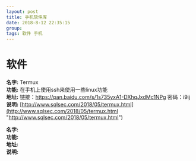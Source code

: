 ```yaml
---
layout: post  
title: 手机软件库  
date: 2018-8-12 22:35:15  
group:   
tags: 软件 手机 
---
```

# 软件 #  
**名字:** Termux  
**功能:** 在手机上使用ssh来使用一些linux功能  
**地址:** 链接：https://pan.baidu.com/s/1s735yxA1-DXhqJxdMc1NPg 密码：i9ij      
**说明:** [http://www.sqlsec.com/2018/05/termux.html](http://www.sqlsec.com/2018/05/termux.html "http://www.sqlsec.com/2018/05/termux.html")  

**名字:**  
**功能:**  
**地址:**  
**说明:**  